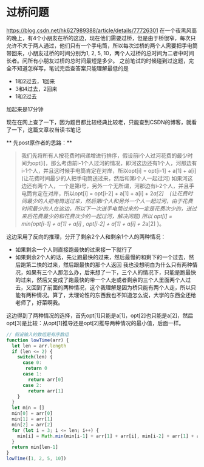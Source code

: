 # 过桥问题
https://blog.csdn.net/hk627989388/article/details/77726301
在一个夜黑风高的晚上，有4个小朋友在桥的这边，现在他们需要过桥，但是由于桥很窄，每次只允许不大于两人通过，他们只有一个手电筒，所以每次过桥的两个人需要把手电筒带回来，小朋友过桥的时间分别为1, 2, 5, 10，两个人过桥的总时间为二者中时间长者。问所有小朋友过桥的总时间最短是多少。
之前笔试的时候碰到过这题，完全不知道怎样写，笔试完后查答案只能理解最低的是

- 1和2过去，1回来
- 3和4过去，2回来
- 1和2过去

加起来是17分钟

现在在网上查了一下，因为题目都比较经典比较老，只能查到CSDN的博客，就看了一下，这篇文章权当读书笔记

** 先post原作者的思路：**

 > 我们先将所有人按花费时间递增进行排序，假设前i个人过河花费的最少时间为opt[i]，那么考虑前i-1个人过河的情况，即河这边还有1个人，河那边有i-1个人，并且这时候手电筒肯定在对岸，所以opt[i] = opt[i-1] + a[1] + a[i] (让花费时间最少的人把手电筒送过来，然后和第i个人一起过河) 如果河这边还有两个人，一个是第i号，另外一个无所谓，河那边有i-2个人，并且手电筒肯定在对岸，所以opt[i] = opt[i-2] + a[1] + a[i] + 2*a[2]    (让花费时间最少的人把电筒送过来，然后第i个人和另外一个人一起过河，由于花费时间最少的人在这边，所以下一次送手电筒过来的一定是花费次少的，送过来后花费最少的和花费次少的一起过河，解决问题)
所以 opt[i] = min{opt[i-1] + a[1] + a[i] , opt[i-2] + a[1] + a[i] + 2*a[2] }。

这边采用了反向的推理，分开了剩余2个人和剩余1个人的两种情况：
- 如果剩余一个人则直接跑最快的过来接一下就行了
- 如果剩余2个人的话，先让跑最快的过来，然后最慢的和剩下的一个过去，然后跑第二快的过来，然后跟最快的那个人返回
我也没想明白为什么只有两种情况，如果有三个人那怎么办，后来想了一下，三个人的情况下，只能是跑最快的过来，然后又变成了跑最快的带一个人走或者剩余的三个人里面两个人过去，又回到了前面的两种情况，这个我理解是因为桥只能有两个人走，所以只能有两种情况。算了，太理论性的东西我也不知道怎么说，大学的东西全还给老师了，好菜啊我。

这边得到了两种情况的选择，首先opt[1]只能是a[1]，opt[2]也只能是a[2]，然后opt[3]是比较：从opt[1]推导还是opt[2]推导两种情况的最小值，后面一样。

```js
// 假设输入的数组是有序数组
function lowTime(arr) {
  let len = arr.length
  if (len <= 2) {
    switch(len) {
      case 0:
       return 0
      case 1: 
        return arr[0]
      case 2:
        return arr[1]
    }
  }
  let min = []
  min[0] = arr[0]
  min[1] = arr[1]
  min[2] = arr[2]
  for (let i = 3; i <= len; i++) {
    min[i] = Math.min(min[i-1] + arr[1] + arr[i], min[i-2] + arr[1] + arr[i] + 2 * arr[2])
  }
  return min[len-1]
}
lowTime([1, 2, 5, 10])
```